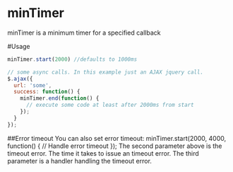minTimer
========

minTimer is a minimum timer for a specified callback

#Usage

```javascript
minTimer.start(2000) //defaults to 1000ms

// some async calls. In this example just an AJAX jquery call.
$.ajax({
  url: 'some',
  success: function() {
    minTimer.end(function() {
      // execute some code at least after 2000ms from start
    });
  }
});
```

##Error timeout
You can also set error timeout:
minTimer.start(2000, 4000, function() {
  // Handle error timeout
});
The second parameter above is the timeout error. The time it takes to issue an timeout error. The third parameter is a handler handling the timeout error.

